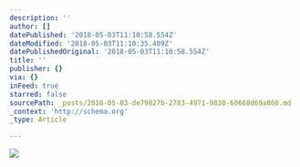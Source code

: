```yaml
---
description: ''
author: []
datePublished: '2018-05-03T11:10:58.554Z'
dateModified: '2018-05-03T11:10:35.409Z'
datePublishedOriginal: '2018-05-03T11:10:58.554Z'
title: ''
publisher: {}
via: {}
inFeed: true
starred: false
sourcePath: _posts/2018-05-03-de79827b-2783-4971-9830-60668d69a860.md
_context: 'http://schema.org'
_type: Article

---
```

![](https://the-grid-user-content.s3-us-west-2.amazonaws.com/dac4f95e-fa2d-408c-a6fd-13dc624c1767.jpg)
